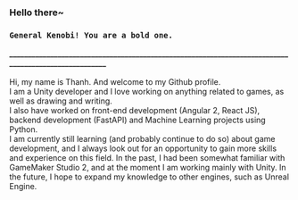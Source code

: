 ### Hello there~
### `General Kenobi! You are a bold one.`
**_____________________________________________________________________________________________________** <br>
<br>
Hi, my name is Thanh. And welcome to my Github profile.<br>
I am a Unity developer and I love working on anything related to games, as well as drawing and writing.<br>
I also have worked on front-end development (Angular 2, React JS), backend development (FastAPI) and Machine Learning projects using Python.<br>
I am currently still learning (and probably continue to do so) about game development, and I always look out for an opportunity to gain more skills and experience on this field. In the past, I had been somewhat familiar with GameMaker Studio 2, and at the moment I am working mainly with Unity. In the future, I hope to expand my knowledge to other engines, such as Unreal Engine.
<!--
**phuthanh1379/phuthanh1379** is a ✨ _special_ ✨ repository because its `README.md` (this file) appears on your GitHub profile.

Here are some ideas to get you started:

- 🔭 I’m currently working on ...
- 🌱 I’m currently learning ...
- 👯 I’m looking to collaborate on ...
- 🤔 I’m looking for help with ...
- 💬 Ask me about ...
- 📫 How to reach me: ...
- 😄 Pronouns: ...
- ⚡ Fun fact: ...
-->
